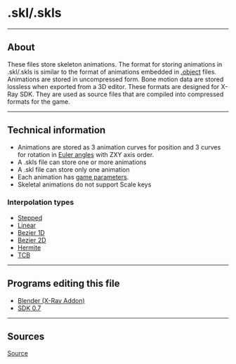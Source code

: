 # .skl/.skls

___

## About

These files store skeleton animations. The format for storing animations in .skl/.skls is similar to the format of animations embedded in [.object](../models/object.md) files. Animations are stored in uncompressed form. Bone motion data are stored lossless when exported from a 3D editor. These formats are designed for X-Ray SDK. They are used as source files that are compiled into compressed formats for the game.

___

## Technical information

- Animations are stored as 3 animation curves for position and 3 curves for rotation in [Euler angles](https://en.wikipedia.org/wiki/Euler_angles) with ZXY axis order.
- A .skls file can store one or more animations
- A .skl file can store only one animation
- Each animation has [game parameters](/src/modding-tools/omf-editor-by-valerok.md#animation-options).
- Skeletal animations do not support Scale keys

### Interpolation types

- [Stepped](https://help.autodesk.com/view/MOBPRO/2024/ENU/?guid=GUID-F263EE8F-70A4-4941-BD31-410C08EC101A)
- [Linear](https://en.wikipedia.org/wiki/Linear_interpolation)
- [Bezier 1D](https://en.wikipedia.org/wiki/B%C3%A9zier_curve#Linear_B%C3%A9zier_curves)
- [Bezier 2D](https://en.wikipedia.org/wiki/B%C3%A9zier_curve#Quadratic_B%C3%A9zier_curves)
- [Hermite](https://en.wikipedia.org/wiki/Hermite_interpolation)
- [TCB](https://wiki.synfig.org/TCB)

___

## Programs editing this file

- [Blender (X-Ray Addon)](../../blender/index.html)
- [SDK 0.7](../../sdk/index.html)

___

## Sources

[Source](https://github.com/PavelBlend/blender-xray/wiki/Formats#skl--skls)
